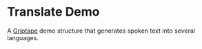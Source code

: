 # Translate Demo

A [Griptape](https://github.com/griptape-ai/griptape) demo structure that generates spoken text into several languages.

